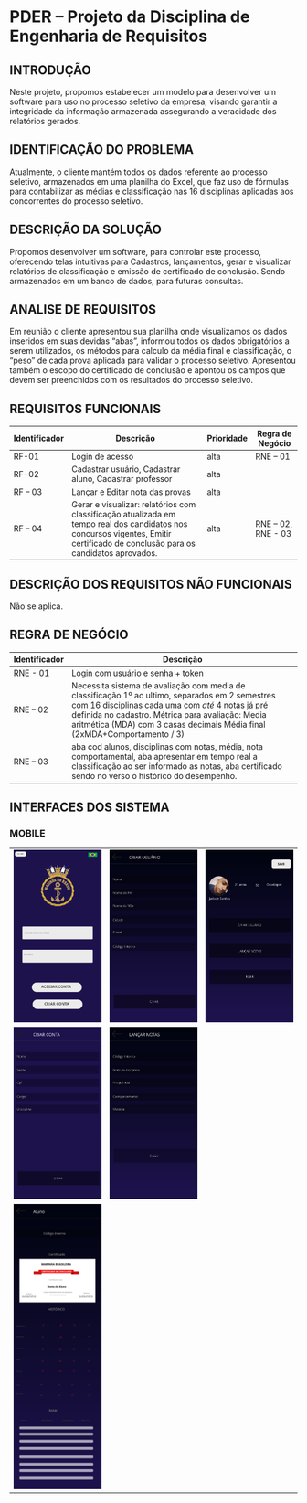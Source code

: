 # PDER – Projeto da Disciplina de Engenharia de Requisitos

## INTRODUÇÃO 

Neste  projeto, propomos estabelecer um modelo para desenvolver um software  para uso no processo seletivo da empresa,  visando garantir a integridade da informação armazenada assegurando a veracidade dos relatórios gerados.

## IDENTIFICAÇÃO DO PROBLEMA

Atualmente, o cliente mantém todos os dados referente ao processo seletivo, armazenados em uma planilha do Excel, que faz uso de fórmulas para contabilizar as médias e classificação nas 16 disciplinas aplicadas aos concorrentes do processo seletivo.


## DESCRIÇÃO DA SOLUÇÃO

Propomos desenvolver um software, para controlar este processo, oferecendo telas intuitivas para 
Cadastros, lançamentos, gerar e visualizar relatórios de classificação e emissão de certificado de conclusão. Sendo armazenados em um banco de dados, para futuras consultas.

## ANALISE DE REQUISITOS

Em reunião o cliente apresentou sua planilha onde visualizamos os dados inseridos em suas devidas “abas”, informou todos os dados obrigatórios a serem utilizados, os métodos para calculo da média final e classificação, o “peso” de cada prova aplicada para  validar o processo seletivo. Apresentou também o escopo do certificado de conclusão e apontou os campos que devem ser preenchidos com os resultados do processo seletivo.

## REQUISITOS FUNCIONAIS

| Identificador | Descrição | Prioridade | Regra de Negócio |
|---------------|-----------|------------|------------------|
| RF-01         | Login de acesso |  alta|   RNE – 01       |
| RF-02         | Cadastrar usuário, Cadastrar aluno, Cadastrar professor | alta |
| RF – 03       | Lançar e Editar nota das provas | alta |
| RF – 04       | Gerar e visualizar: relatórios com classificação atualizada em tempo real dos candidatos nos concursos vigentes, Emitir certificado de conclusão para os   candidatos aprovados. | alta | RNE – 02, RNE - 03 | 


## DESCRIÇÃO DOS REQUISITOS NÃO FUNCIONAIS

Não se aplica.

## REGRA DE NEGÓCIO

| Identificador                         |                        Descrição         |
|---------------------------------------|------------------------------------------|
| RNE - 01 | Login com usuário e senha + token |
| RNE – 02 | Necessita sistema de avaliação com media de classificação 1º ao ultimo, separados em 2 semestres com 16 disciplinas cada uma com *até* 4 notas  já pré definida no cadastro. Métrica para avaliação: Media aritmética (MDA) com 3 casas decimais Média final (2xMDA+Comportamento / 3)
| RNE – 03 | aba cod alunos, disciplinas com notas, média, nota comportamental, aba apresentar em tempo real a classificação ao ser informado as notas, aba certificado sendo no verso o histórico do desempenho. |

## INTERFACES DOS SISTEMA

### MOBILE 

<table>
    <tr>
        <td><img src="imgs/mobile/Sketch-login.svg" width="200"></td>
        <td><img src="imgs/mobile/Sketch-Criar-Usuario.svg" width="200"></td>
        <td><img src="imgs/mobile/Sketch-Home.svg" width="200"></td>
    </tr>
    <tr>
        <td><img src="imgs/mobile/Sketch-Criar-Conta.svg" width="200"></td>
        <td><img src="imgs/mobile/Sketch-Lancar-Notas.svg" width="200"></td>
    </tr>
     <tr>
        <td><img src="imgs/mobile/Sketch-Notas.svg" width="200"></td>
    </tr>
</table>


